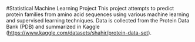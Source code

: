 #Statistical Machine Learning Project
This project attempts to predict protein families from amino acid sequences using various machine learning and supervised learning techniques. Data is collected from the Protein Data Bank (PDB) and summarized in 
Kaggle (https://www.kaggle.com/datasets/shahir/protein-data-set).
